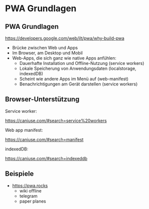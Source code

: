 # PWA Grundlagen

<!-- https://developers.google.com/web/ilt/pwa/ -->

## PWA Grundlagen

https://developers.google.com/web/ilt/pwa/why-build-pwa

- Brücke zwischen Web und Apps
- Im Browser, am Desktop und Mobil
- Web-Apps, die sich ganz wie native Apps anfühlen:
  - Dauerhafte Installation und Offline-Nutzung (service workers)
  - Lokale Speicherung von Anwendungsdaten (localstorage, indexedDB)
  - Scheint wie andere Apps im Menü auf (web-manifest)
  - Benachrichtigungen am Gerät darstellen (service workers)

<!-- google-präsentation bis S. 23 -->

## Browser-Unterstützung

Service worker:

https://caniuse.com/#search=service%20workers

Web app manifest:

https://caniuse.com/#search=manifest

indexedDB:

https://caniuse.com/#search=indexeddb


## Beispiele

- https://pwa.rocks
  - wiki offline
  - telegram
  - paper planes

